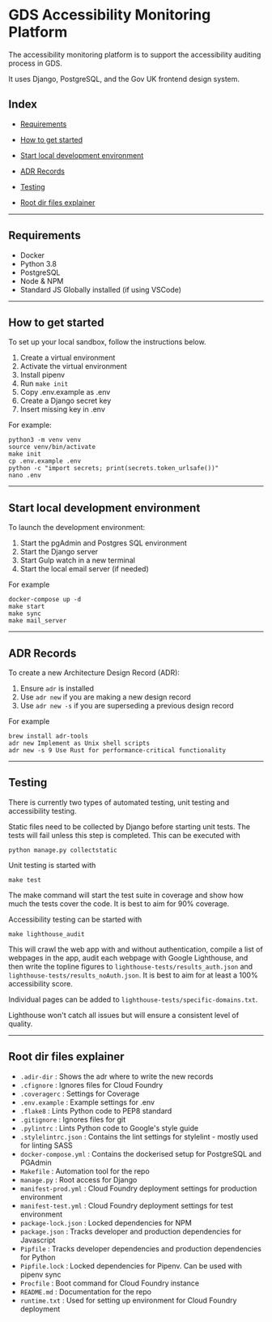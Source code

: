 # GDS Accessibility Monitoring Platform

The accessibility monitoring platform is to support the accessibility auditing process in GDS.

It uses Django, PostgreSQL, and the Gov UK frontend design system.

## Index    

- [Requirements](##Requirements)

- [How to get started](##How-to-get-started)

- [Start local development environment](##Start-local-development-environment)

- [ADR Records](##ADR-Records)

- [Testing](##Testing)

- [Root dir files explainer](##Root-dir-files-explainer)

---
## Requirements

- Docker
- Python 3.8
- PostgreSQL
- Node & NPM
- Standard JS Globally installed (if using VSCode)

---
## How to get started

To set up your local sandbox, follow the instructions below.

1. Create a virtual environment
2. Activate the virtual environment
3. Install pipenv
4. Run `make init`
5. Copy .env.example as .env
6. Create a Django secret key
6. Insert missing key in .env

For example:

```
python3 -m venv venv
source venv/bin/activate
make init
cp .env.example .env
python -c "import secrets; print(secrets.token_urlsafe())"
nano .env
```
---
## Start local development environment

To launch the development environment:

1. Start the pgAdmin and Postgres SQL environment
2. Start the Django server
3. Start Gulp watch in a new terminal
4. Start the local email server (if needed)

For example

```
docker-compose up -d
make start
make sync
make mail_server
```
---
## ADR Records

To create a new Architecture Design Record (ADR):

1. Ensure `adr` is installed
2. Use `adr new` if you are making a new design record
3. Use `adr new -s` if you are superseding a previous design record

For example

```
brew install adr-tools
adr new Implement as Unix shell scripts
adr new -s 9 Use Rust for performance-critical functionality
```
---
## Testing

There is currently two types of automated testing, unit testing and accessibility testing. 

Static files need to be collected by Django before starting unit tests. The tests will fail unless this step is completed. This can be executed with

```
python manage.py collectstatic
```

Unit testing is started with

```
make test
```

The make command will start the test suite in coverage and show how much the tests cover the code. It is best to aim for 90% coverage.

Accessibility testing can be started with

```
make lighthouse_audit
```

This will crawl the web app with and without authentication, compile a list of webpages in the app, audit each webpage with Google Lighthouse, and then write the topline figures to `lighthouse-tests/results_auth.json` and `lighthouse-tests/results_noAuth.json`. It is best to aim for at least a 100% accessibility score.

Individual pages can be added to `lighthouse-tests/specific-domains.txt`.

Lighthouse won't catch all issues but will ensure a consistent level of quality.

---

## Root dir files explainer

- `.adir-dir` : Shows the adr where to write the new records
- `.cfignore` : Ignores files for Cloud Foundry
- `.coveragerc` : Settings for Coverage
- `.env.example` : Example settings for .env
- `.flake8` : Lints Python code to PEP8 standard
- `.gitignore` : Ignores files for git
- `.pylintrc` : Lints Python code to Google's style guide
- `.stylelintrc.json` : Contains the lint settings for stylelint - mostly used for linting SASS
- `docker-compose.yml` : Contains the dockerised setup for PostgreSQL and PGAdmin
- `Makefile` : Automation tool for the repo
- `manage.py` : Root access for Django
- `manifest-prod.yml` : Cloud Foundry deployment settings for production environment
- `manifest-test.yml` : Cloud Foundry deployment settings for test environment
- `package-lock.json` : Locked dependencies for NPM
- `package.json` : Tracks developer and production dependencies for Javascript
- `Pipfile` : Tracks developer dependencies and production dependencies for Python
- `Pipfile.lock` : Locked dependencies for Pipenv. Can be used with pipenv sync
- `Procfile` : Boot command for Cloud Foundry instance
- `README.md` : Documentation for the repo
- `runtime.txt` : Used for setting up environment for Cloud Foundry deployment
